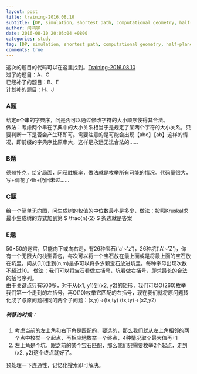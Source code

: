 ```yaml
---
layout: post
title: training-2016.08.10
subtitle: [DP, simulation, shortest path, computational geometry, half-plane intersection, string]
author: 闫鸿宇
date: 2016-08-10 20:05:04 +0800
categories: study
tag: [DP, simulation, shortest path, computational geometry, half-plane intersection, string]
comments: true
---
```


这次的题目的代码可以在这里找到。[Training-2016.08.10](https://github.com/New-bottle/training/tree/master/2016summer/160810)  
过了的题目：A、C  
已经补了的题目：B、E  
计划补的题目：H、J  

### A题
  给定n个串的字典序，问是否可以通过修改字符的大小顺序使得其合法。  
  做法：考虑两个串在字典中的大小关系相当于是规定了某两个字符的大小关系，只要判断一下是否会产生环即可。需要注意的是可能会出现【abc】【ab】这样的情况，即前缀的字典序比原串大，这样是永远无法合法的……

### B题
  德州扑克，给定局面，问获胜概率，做法就是枚举所有可能的情况。代码量很大，写+调花了4h+仍旧未过……

### C题
  给一个简单无向图，问生成树的权值的中位数最小是多少，做法：按照Kruskal求最小生成树的方式加到第 $ \frac{n}{2} $ 条边就是答案

### E题
  50×50的迷宫，只能向下或向右走，有26种宝石('a'~'z')，26种坑('A'~'Z')，你有一个无限大的栈型背包，每次可以将一个宝石放在最上面或是将最上面的宝石放在坑里，问从(1,1)走到(n,m)最多可以将多少颗宝石放进坑里。每种字母出现次数不超过10。
  做法：我们可以将宝石看做左括号，坑看做右括号，即求最长的合法的括号序列。  
  由于关键点只有500多，对于从(x1, y1)到(x2, y2)的矩形，我们可以O(260)枚举我们第一个走到的左括号，再O(10)枚举它匹配的右括号，现在我们就将原问题转化成了与原问题相同的两个子问题：(x,y)->(tx,ty) (tx,ty)->(x2,y2)  

#####  转移的时候：  
  1. 考虑当前的左上角和右下角是匹配的，要选的，那么我们就从左上角相邻的两个点中枚举一个起点，再相应地枚举一个终点，4种情况取个最大值再+1  
  2. 左上角是个坑，跟之前的某个宝石匹配，那么我们只需要枚举2个起点，走到(x2, y2)这个终点就好了。  


  预处理一下连通性，记忆化搜索即可解决。
